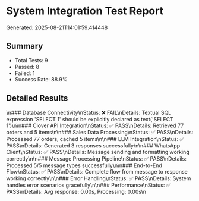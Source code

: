 # System Integration Test Report
Generated: 2025-08-21T14:01:59.414448

## Summary
- Total Tests: 9
- Passed: 8
- Failed: 1
- Success Rate: 88.9%

## Detailed Results
\n### Database Connectivity\nStatus: ❌ FAIL\nDetails: Textual SQL expression 'SELECT 1' should be explicitly declared as text('SELECT 1')\n\n### Clover API Integration\nStatus: ✅ PASS\nDetails: Retrieved 77 orders and 5 items\n\n### Sales Data Processing\nStatus: ✅ PASS\nDetails: Processed 77 orders, cached 5 items\n\n### LLM Integration\nStatus: ✅ PASS\nDetails: Generated 3 responses successfully\n\n### WhatsApp Client\nStatus: ✅ PASS\nDetails: Message sending and formatting working correctly\n\n### Message Processing Pipeline\nStatus: ✅ PASS\nDetails: Processed 5/5 message types successfully\n\n### End-to-End Flow\nStatus: ✅ PASS\nDetails: Complete flow from message to response working correctly\n\n### Error Handling\nStatus: ✅ PASS\nDetails: System handles error scenarios gracefully\n\n### Performance\nStatus: ✅ PASS\nDetails: Avg response: 0.00s, Processing: 0.00s\n